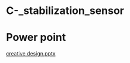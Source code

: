 # C-_stabilization_sensor

# Power point
[creative design.pptx](https://github.com/LanceryH/C-_stabilization_sensor/files/10366988/creative.design.pptx)

